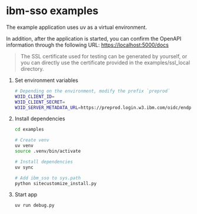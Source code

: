 # ibm-sso examples

The example application uses uv as a virtual environment.

In addition, after the application is started, you can confirm the OpenAPI information through the following URL: [https://localhost:5000/docs](https://localhost:5000/docs)

> The SSL certificate used for testing can be generated by yourself, or you can directly use the certificate provided in the examples/ssl_local directory.

1. Set environment variables

    ```bash
    # Depending on the environment, modify the prefix `preprod`
    W3ID_CLIENT_ID=
    W3ID_CLIENT_SECRET=
    W3ID_SERVER_METADATA_URL=https://preprod.login.w3.ibm.com/oidc/endpoint/default/.well-known/openid-configuration
    ```

2. Install dependencies

    ```bash
    cd examples

    # Create venv
    uv venv
    source .venv/bin/activate
    
    # Install dependencies
    uv sync

    # Add ibm_sso to sys.path
    python sitecustomize_install.py
    ```

3. Start app

    ```bash
    uv run debug.py
    ```
